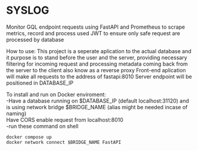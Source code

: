 # SYSLOG
Monitor GQL endpoint requests using FastAPI and Prometheus to scrape metrics, record and process used JWT to ensure only safe request are processed by database

How to use:
   This project is a seperate aplication to the actual database and it purpose is to stand before the user and the server, providing necessary filtering for incoming request and processing metadata coming back from the server to the client also know as a reverse proxy 
   Front-end aplication will make all requests to the address of fastapi:8010
   Server endpoint will be positioned in DATABASE_IP
   

To install and run on Docker enviroment: <br/>
   -Have a database running on $DATABASE_IP (default localhost:31120) and is using network bridge $BRIDGE_NAME (alias might be needed incase of naming) <br/>
   Have CORS enable request from localhost:8010<br/>
   -run these command on shell
   ```
docker compose up
docker network connect $BRIDGE_NAME FastAPI
   ```


   
